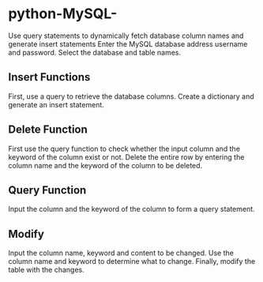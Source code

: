 # python-MySQL-
Use query statements to dynamically fetch database column names and generate insert statements
Enter the MySQL database address username and password.
Select the database and table names.
## Insert Functions
First, use a query to retrieve the database columns.
Create a dictionary and generate an insert statement.
## Delete Function
First use the query function to check whether the input column and the keyword of the column exist or not.
Delete the entire row by entering the column name and the keyword of the column to be deleted.
## Query Function
Input the column and the keyword of the column to form a query statement.
## Modify
Input the column name, keyword and content to be changed.
Use the column name and keyword to determine what to change.
Finally, modify the table with the changes.